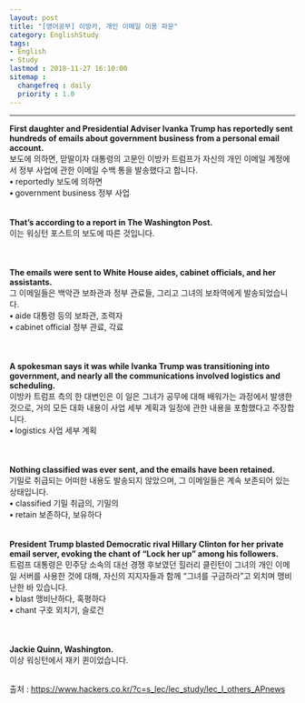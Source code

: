 ```yaml
---
layout: post
title: "[영어공부] 이방카, 개인 이메일 이용 파문"
category: EnglishStudy
tags:
- English
- Study
lastmod : 2018-11-27 16:10:00
sitemap :
  changefreq : daily
  priority : 1.0
---
```


***

<!--미리보기-->
<span class="style1"><strong>First  daughter and Presidential Adviser Ivanka Trump has reportedly sent hundreds of  emails about government business from a personal email account.<br>
</strong></span><span class="style12">보도에 의하면, 맏딸이자 대통령의 고문인 이방카 트럼프가 자신의 개인 이메일 계정에서 정부 사업에 관한 이메일 수백 통을 발송했다고  합니다.</span><br>
<span class="style15"><strong class="style15">•</strong> reportedly  보도에 의하면<br>
<strong class="style15">• </strong>government  business 정부 사업</span><br>
<span class="style1"><strong><br></strong></span><br><span class="style1"><strong>That’s  according to a report in The Washington Post.<br>
  </strong></span><span class="style12">이는 워싱턴  포스트의 보도에 따른 것입니다.</span><span class="style9"><br>
  </span><br>
<span class="style1"><strong><br></strong></span><br><span class="style1"><strong>The  emails were sent to White House aides, cabinet officials, and her assistants.<br>
</strong></span><span class="style12">그 이메일들은  백악관 보좌관과 정부 관료들, 그리고 그녀의 보좌역에게 발송되었습니다.</span><span class="style9"><br>
</span><span class="style15"><strong class="style15">• </strong>aide 대통령 등의 보좌관, 조력자<br>
<strong class="style15">•</strong> cabinet  official 정부 관료, 각료<br>
</span><br>
<span class="style1"><strong><br></strong></span><br><span class="style1"><strong>A  spokesman says it was while Ivanka Trump was transitioning into government, and  nearly all the communications involved logistics and scheduling.<br>
  </strong></span><span class="style12">이방카 트럼프  측의 한 대변인은 이 일은 그녀가 공무에 대해 배워가는 과정에서 발생한 것으로, 거의 모든 대화 내용이  사업 세부 계획과 일정에 관한 내용을 포함했다고 주장합니다.</span><span class="style9"><br>
  </span><span class="style15"><strong class="style15">• </strong>logistics  사업 세부 계획</span><br>
<br>
<span class="style1"><strong><br></strong></span><br><span class="style1"><strong>Nothing  classified was ever sent, and the emails have been retained.<br>
  </strong></span><span class="style12">기밀로 취급되는  어떠한 내용도 발송되지 않았으며, 그 이메일들은 계속 보존되어 있는 상태입니다.</span><span class="style9"><br>
</span><span class="style15"><strong class="style15">•</strong> classified  기밀 취급의, 기밀의<br>
<strong class="style15">•</strong> retain  보존하다, 보유하다</span><br>
<span class="style1"><strong><br></strong></span><br><span class="style1"><strong>President  Trump blasted Democratic rival Hillary Clinton for her private email server,  evoking the chant of “Lock her up” among his followers.<br>
  </strong></span><span class="style12">트럼프 대통령은  민주당 소속의 대선 경쟁 후보였던 힐러리 클린턴이 그녀의 개인 이메일 서버를 사용한 것에 대해, 자신의  지지자들과 함께 “그녀를 구금하라”고 외치며 맹비난한 바  있습니다.</span><span class="style9"><br>
</span>  <span class="style15"><strong class="style15">•</strong> blast 맹비난하다, 혹평하다<br>
  <strong class="style15">•</strong> chant 구호 외치기, 슬로건<br>
</span><br>
<span class="style1"><strong><br></strong></span><br><span class="style1"><strong>Jackie  Quinn, Washington.<br>
  </strong></span><span class="style12">이상 워싱턴에서  재키 퀸이었습니다.</span><span class="style9"><br>
</span><br>

출처 : https://www.hackers.co.kr/?c=s_lec/lec_study/lec_I_others_APnews
